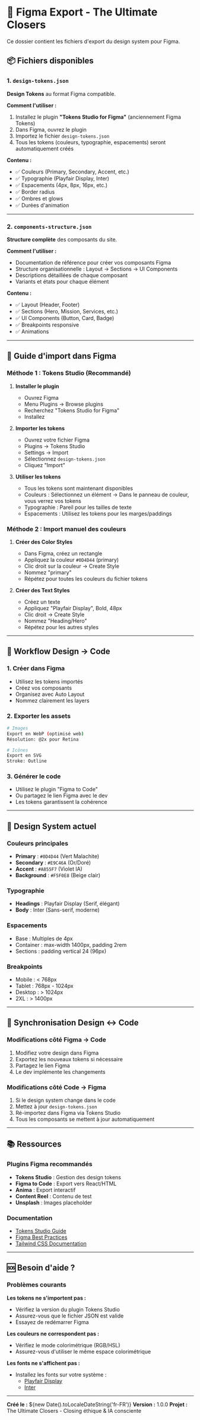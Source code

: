 # 🎨 Figma Export - The Ultimate Closers

Ce dossier contient les fichiers d'export du design system pour Figma.

## 📦 Fichiers disponibles

### 1. `design-tokens.json`

**Design Tokens** au format Figma compatible.

**Comment l'utiliser :**

1. Installez le plugin **"Tokens Studio for Figma"** (anciennement Figma Tokens)
2. Dans Figma, ouvrez le plugin
3. Importez le fichier `design-tokens.json`
4. Tous les tokens (couleurs, typographie, espacements) seront automatiquement créés

**Contenu :**

- ✅ Couleurs (Primary, Secondary, Accent, etc.)
- ✅ Typographie (Playfair Display, Inter)
- ✅ Espacements (4px, 8px, 16px, etc.)
- ✅ Border radius
- ✅ Ombres et glows
- ✅ Durées d'animation

---

### 2. `components-structure.json`

**Structure complète** des composants du site.

**Comment l'utiliser :**

- Documentation de référence pour créer vos composants Figma
- Structure organisationnelle : Layout → Sections → UI Components
- Descriptions détaillées de chaque composant
- Variants et états pour chaque élément

**Contenu :**

- ✅ Layout (Header, Footer)
- ✅ Sections (Hero, Mission, Services, etc.)
- ✅ UI Components (Button, Card, Badge)
- ✅ Breakpoints responsive
- ✅ Animations

---

## 🚀 Guide d'import dans Figma

### Méthode 1 : Tokens Studio (Recommandé)

1. **Installer le plugin**

   - Ouvrez Figma
   - Menu Plugins → Browse plugins
   - Recherchez "Tokens Studio for Figma"
   - Installez

2. **Importer les tokens**

   - Ouvrez votre fichier Figma
   - Plugins → Tokens Studio
   - Settings → Import
   - Sélectionnez `design-tokens.json`
   - Cliquez "Import"

3. **Utiliser les tokens**
   - Tous les tokens sont maintenant disponibles
   - Couleurs : Sélectionnez un élément → Dans le panneau de couleur, vous verrez vos tokens
   - Typographie : Pareil pour les tailles de texte
   - Espacements : Utilisez les tokens pour les marges/paddings

### Méthode 2 : Import manuel des couleurs

1. **Créer des Color Styles**

   - Dans Figma, créez un rectangle
   - Appliquez la couleur `#0D4D44` (primary)
   - Clic droit sur la couleur → Create Style
   - Nommez "primary"
   - Répétez pour toutes les couleurs du fichier tokens

2. **Créer des Text Styles**
   - Créez un texte
   - Appliquez "Playfair Display", Bold, 48px
   - Clic droit → Create Style
   - Nommez "Heading/Hero"
   - Répétez pour les autres styles

---

## 🎯 Workflow Design → Code

### 1. Créer dans Figma

- Utilisez les tokens importés
- Créez vos composants
- Organisez avec Auto Layout
- Nommez clairement les layers

### 2. Exporter les assets

```bash
# Images
Export en WebP (optimisé web)
Résolution: @2x pour Retina

# Icônes
Export en SVG
Stroke: Outline
```

### 3. Générer le code

- Utilisez le plugin "Figma to Code"
- Ou partagez le lien Figma avec le dev
- Les tokens garantissent la cohérence

---

## 📐 Design System actuel

### Couleurs principales

- **Primary** : `#0D4D44` (Vert Malachite)
- **Secondary** : `#E9C46A` (Or/Doré)
- **Accent** : `#A855F7` (Violet IA)
- **Background** : `#F5F0E8` (Beige clair)

### Typographie

- **Headings** : Playfair Display (Serif, élégant)
- **Body** : Inter (Sans-serif, moderne)

### Espacements

- Base : Multiples de 4px
- Container : max-width 1400px, padding 2rem
- Sections : padding vertical 24 (96px)

### Breakpoints

- Mobile : < 768px
- Tablet : 768px - 1024px
- Desktop : > 1024px
- 2XL : > 1400px

---

## 🔄 Synchronisation Design ↔ Code

### Modifications côté Figma → Code

1. Modifiez votre design dans Figma
2. Exportez les nouveaux tokens si nécessaire
3. Partagez le lien Figma
4. Le dev implémente les changements

### Modifications côté Code → Figma

1. Si le design system change dans le code
2. Mettez à jour `design-tokens.json`
3. Ré-importez dans Figma via Tokens Studio
4. Tous les composants se mettent à jour automatiquement

---

## 📚 Ressources

### Plugins Figma recommandés

- **Tokens Studio** : Gestion des design tokens
- **Figma to Code** : Export vers React/HTML
- **Anima** : Export interactif
- **Content Reel** : Contenu de test
- **Unsplash** : Images placeholder

### Documentation

- [Tokens Studio Guide](https://docs.tokens.studio/)
- [Figma Best Practices](https://www.figma.com/best-practices/)
- [Tailwind CSS Documentation](https://tailwindcss.com/docs)

---

## 🆘 Besoin d'aide ?

### Problèmes courants

**Les tokens ne s'importent pas :**

- Vérifiez la version du plugin Tokens Studio
- Assurez-vous que le fichier JSON est valide
- Essayez de redémarrer Figma

**Les couleurs ne correspondent pas :**

- Vérifiez le mode colorimétrique (RGB/HSL)
- Assurez-vous d'utiliser le même espace colorimétrique

**Les fonts ne s'affichent pas :**

- Installez les fonts sur votre système :
  - [Playfair Display](https://fonts.google.com/specimen/Playfair+Display)
  - [Inter](https://fonts.google.com/specimen/Inter)

---

**Créé le :** ${new Date().toLocaleDateString('fr-FR')}
**Version :** 1.0.0
**Projet :** The Ultimate Closers - Closing éthique & IA consciente









